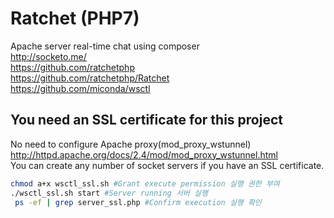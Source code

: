 # Ratchet (PHP7)
Apache server real-time chat using composer  
http://socketo.me/  
https://github.com/ratchetphp  
https://github.com/ratchetphp/Ratchet  
https://github.com/miconda/wsctl  

## You need an SSL certificate for this project
No need to configure Apache proxy(mod_proxy_wstunnel)  
http://httpd.apache.org/docs/2.4/mod/mod_proxy_wstunnel.html  
You can create any number of socket servers if you have an SSL certificate.  

```sh
chmod a+x wsctl_ssl.sh #Grant execute permission 실행 권한 부여
./wsctl_ssl.sh start #Server running 서버 실행
 ps -ef | grep server_ssl.php #Confirm execution 실행 확인
```
